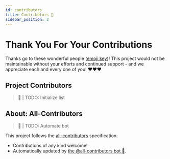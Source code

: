 ```yaml
---
id: contributors
title: Contributors 🌟
sidebar_position: 2
---
```


# Thank You For Your Contributions

Thanks go to these wonderful people ([emoji key](https://allcontributors.org/docs/en/emoji-key))! This project would not be maintainable without your efforts and continued support - and we appreciate each and every one of you! ♥️♥️♥️

## Project Contributors

> 🚧 | TODO: Initialize list

## About: All-Contributors

> 🚧 | TODO: Automate bot

This project follows the [all-contributors][ac] specification.

- Contributions of any kind welcome!
- Automatically updated by [the @all-contributors bot 🤖][acbot].

[acek]: https://allcontributors.org/docs/en/emoji-key
[ac]: https://github.com/all-contributors/all-contributors
[acbot]: https://allcontributors.org/docs/en/bot/overview
